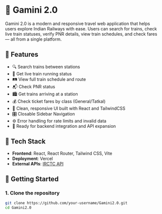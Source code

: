 # 🚆 Gamini 2.0

Gamini 2.0 is a modern and responsive travel web application that helps users explore Indian Railways with ease. Users can search for trains, check live train statuses, verify PNR details, view train schedules, and check fares — all from a single platform.

## 🌟 Features

- 🔍 Search trains between stations
- 📍 Get live train running status
- 🛤️ View full train schedule and route
- 📬 Check PNR status
- 🏙️ Get trains arriving at a station
- 💰 Check ticket fares by class (General/Tatkal)
- 📌 Clean, responsive UI built with React and TailwindCSS
- 🎛️ Closable Sidebar Navigation
- ⚙️ Error handling for rate limits and invalid data
- 🧠 Ready for backend integration and API expansion

## 🚀 Tech Stack

- **Frontend**: React, React Router, Tailwind CSS, Vite
- **Deployment**: Vercel
- **External APIs**: [IRCTC API](https://rapidapi.com/IRCTCAPI/api/irctc1/playground/apiendpoint_)

## 🔧 Getting Started

### 1. Clone the repository

```bash
git clone https://github.com/your-username/Gamini2.0.git
cd Gamini2.0
